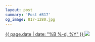 ```yaml
---
layout: post
summary: 'Post #817'
og_image: 817-1280.jpg
---
```


<p>
 <time>
  <a href="/817">
   {{ page.date | date: "%B %-d, %Y" }}
  </a>
 </time>
 <a href="/817">
  <img data-taken="3/31/2019" sizes="(min-width: 700px) 50vw, calc(100vw - 2rem)" src="{{ site.assets_url }}/817-640.jpg" srcset="{{ site.assets_url }}/817-320.jpg 320w, {{ site.assets_url }}/817-640.jpg 640w, {{ site.assets_url }}/817-960.jpg 960w, {{ site.assets_url }}/817-1280.jpg 1280w"/>
 </a>
</p>
